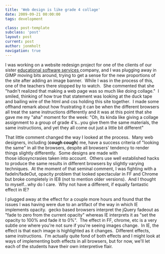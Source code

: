 ```yaml
---
title: 'Web design is like grade 4 collage'
date: 2009-09-21 00:00:00 
tags: development

class: post-template
subclass: 'post'
layout: post
current: post
author: jonmholt
navigation: true
---
```

I was working on a website redesign project for one of the clients of our sister [educational software services ](http://twentyfivetwenty.ca)company, and I was plugging away in GIMP moving bits around, trying to get a sense for the new proportions of the site after adding an image banner.  While I was in the process of this, one of the teachers there stopped by to watch.  She commented that she "hadn't realized that making a web page was so much like doing collage."  I smiled, thinking of how true that statement was looking at the duck tape and bailing wire of the html and css holding this site together.  I made some offhand remark about how frustrating it can be when the different browsers all treat the same instructions differently and it was at this point that she gave me my "aha" moment for the week: "Oh, its kinda like giving a collage assignment to a group of grade 4's...you give them the same materials, the same instructions, and yet they all come out just a little bit different"<a name="more"></a>

That little comment changed the way I looked at the process.  Many web designers, including (**cough cough**) me, have a success criteria of "looking the same" in all the browsers, despite all browsers' tendency to render things slightly differently.  Some designs are made with those idiosyncrasies taken into account.  Others use well established hacks to produce the same results in different browsers by slightly varying techniques.  At the moment of that seminal comment, I was fighting with a fadeIn/fadeOut, opacity problem that looked spectacular in FF and Chrome but broke completely in IE8 (not to mention older versions).  And I thought to myself...why do I care.  Why not have a different, if equally fantastic effect in IE?

I plugged away at the effect for a couple more hours and found that the issues I was having were due to an artifact of the way in which IE implements opacity.  gecko based browsers interpret the jQuery fadeout as "fade to zero from the current opacity" whereas IE interprets it as "set the opacity to 100% and fade it to 0%".  The effect in FF, chrome, etc is a very subtle one where you're not sure if you're seeing images change.  In IE, the effect is that each image is highlighted as it changes.  Different effects, same instructions.  I'm actually quite fond of both effects and I might look at ways of implementing both effects in all browsers, but for now, we'll let each of the students have their own interpretive flair.
